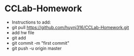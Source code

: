 # CCLab-Homework
* Instructions to add:
* git pull https://github.com/huynj316/CCLab-Homework.git
* add hw file
* git add <name of file>
* git commit -m "first commit"
* git push -u origin master
